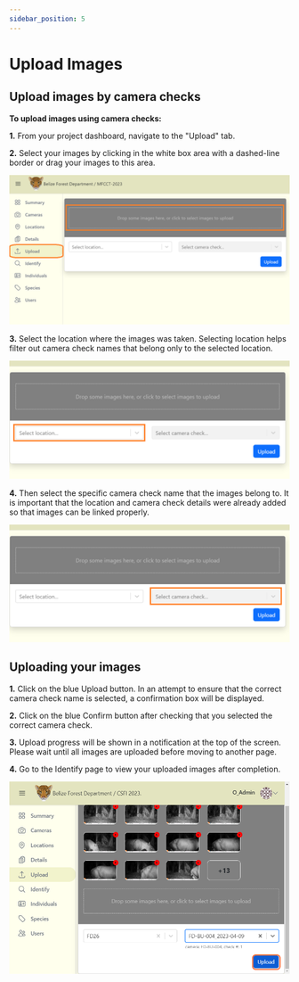 ```yaml
---
sidebar_position: 5
---
```


# Upload Images


## Upload images by camera checks

**To upload images using camera checks:**

**1.** From your project dashboard, navigate to the "Upload" tab.

**2.** Select your images by clicking in the white box area with a dashed-line border or drag your images to this area.

![](../deeper-look-images/upload-images/cam-nav1.png)

**3.** Select the location where the images was taken. Selecting location helps filter out camera check names that belong only to the selected location.

![](../deeper-look-images/upload-images/select-location.png)

**4.** Then select the specific camera check name that the images belong to. It is important that the location and camera check details were already added so that images can be linked properly.

![](../deeper-look-images/upload-images/cam-check.png)


<!-- Picture Here -->




## Uploading your images

**1.** Click on the blue Upload button. In an attempt to ensure that the correct camera check name is selected, a confirmation box will be displayed.

**2.** Click on the blue Confirm button after checking that you selected the correct camera check.

**3.** Upload progress will be shown in a notification at the top of the screen. Please wait until all images are uploaded before moving to another page.

**4.** Go to the Identify page to view your uploaded images after completion.

<!-- Picture Here -->
![](../deeper-look-images/upload-images/click-upload.png)
